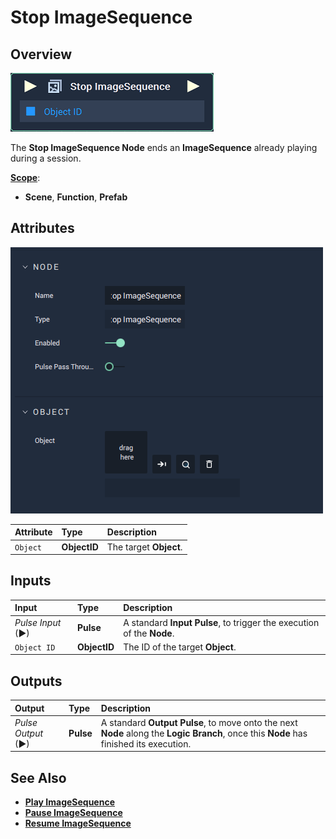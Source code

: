 # Stop ImageSequence

## Overview

![The Stop ImageSequence Node.](../../../.gitbook/assets/node-stop-imagesequence.png)

The **Stop ImageSequence Node** ends an **ImageSequence** already playing during a session.

[**Scope**](../overview.md#scopes):
*  **Scene**, **Function**, **Prefab**

## Attributes

![The Stop ImageSequence Node Attributes.](../../../.gitbook/assets/node-stop-imagesequence-attr.png)

| Attribute | Type | Description |
| :--- | :--- | :--- |
| `Object` | **ObjectID** | The target **Object**. |

## Inputs

| Input | Type | Description |
| :--- | :--- | :--- |
| _Pulse Input_ \(►\) | **Pulse** | A standard **Input Pulse**, to trigger the execution of the **Node**. |
| `Object ID` | **ObjectID** | The ID of the target **Object**. |

## Outputs

| Output | Type | Description |
| :--- | :--- | :--- |
| _Pulse Output_ \(►\) | **Pulse** | A standard **Output Pulse**, to move onto the next **Node** along the **Logic Branch**, once this **Node** has finished its execution. |

## See Also

* [**Play ImageSequence**](playimagesequence.md)
* [**Pause ImageSequence**](pauseimagesequence.md)
* [**Resume ImageSequence**](resumeimagesequence.md)

